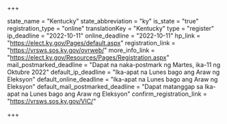 +++

state_name = "Kentucky"
state_abbreviation = "ky"
is_state = "true"
registration_type = "online"
translationKey = "Kentucky"
type = "register"
ip_deadline = "2022-10-11"
online_deadline = "2022-10-11"
hp_link = "https://elect.ky.gov/Pages/default.aspx"
registration_link = "https://vrsws.sos.ky.gov/ovrweb/"
more_info_link = "https://elect.ky.gov/Resources/Pages/Registration.aspx"
mail_postmarked_deadline = "Dapat na naka-postmark ng Martes, ika-11 ng Oktubre 2022"
default_ip_deadline = "Ika-apat na Lunes bago ang Araw ng Eleksyon"
default_online_deadline = "Ika-apat na Lunes bago ang Araw ng Eleksyon"
default_mail_postmarked_deadline = "Dapat matanggap sa Ika-apat na Lunes bago ang Araw ng Eleksyon"
confirm_registration_link = "https://vrsws.sos.ky.gov/VIC/"

+++